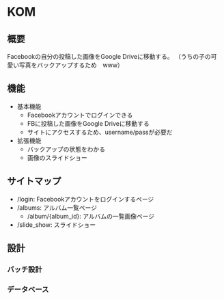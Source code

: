 # KOM

## 概要
Facebookの自分の投稿した画像をGoogle Driveに移動する。
（うちの子の可愛い写真をバックアップするため　www）

## 機能

- 基本機能
   - Facebookアカウントでログインできる
   - FBに投稿した画像をGoogle Driveに移動する
   - サイトにアクセスするため、username/passが必要だ
- 拡張機能
   - バックアップの状態をわかる
   - 画像のスライドショー

## サイトマップ
- /login: Facebookアカウントをログインするページ
- /albums: アルバム一覧ページ
	- /album/{album_id}: アルバムの一覧画像ページ
- /slide_show: スライドショー

## 設計

### バッチ設計

### データベース